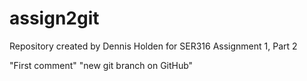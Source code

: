 # assign2git
Repository created by Dennis Holden for SER316 Assignment 1, Part 2

"First comment"
"new git branch on GitHub"
